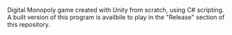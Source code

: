 Digital Monopoly game created with Unity from scratch, using C# scripting. A built version of this program is availbile to play in the "Release" section of this repository.
